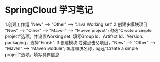 # SpringCloud 学习笔记
1.创建工作组
  "New" --> "Other" --> "Java Working set"
2.创建多模块项目
  "New" --> "Other" --> "Maven" --> "Maven project";
    勾选"Create a simple project"选项，并设置Working set;
    填写Group Id、Artifact Id、Version、packaging，选择"Finish".
3.创建模块
    右键点击父项目，"New" --> "Other" --> "Maven" --> "Maven Module";
    填写模块名称，勾选"Create a simple project"选项，填写具体信息.

    